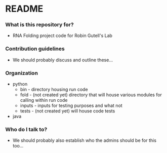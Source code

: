 # README #

### What is this repository for? ###

* RNA Folding project code for Robin Gutell's Lab

### Contribution guidelines ###

* We should probably discuss and outline these...

### Organization ###
* python
	* bin      - directory housing run code
	* fold     - (not created yet) directory that will house various modules for calling within run code
	* inputs   - inputs for testing purposes and what not
	* tests    - (not created yet) will house code tests
* java

### Who do I talk to? ###

* We should probably also establish who the admins should be for this too...
